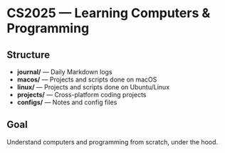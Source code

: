 # CS2025 — Learning Computers & Programming

## Structure
- **journal/** — Daily Markdown logs
- **macos/** — Projects and scripts done on macOS
- **linux/** — Projects and scripts done on Ubuntu/Linux
- **projects/** — Cross-platform coding projects
- **configs/** — Notes and config files

## Goal
Understand computers and programming from scratch, under the hood.

